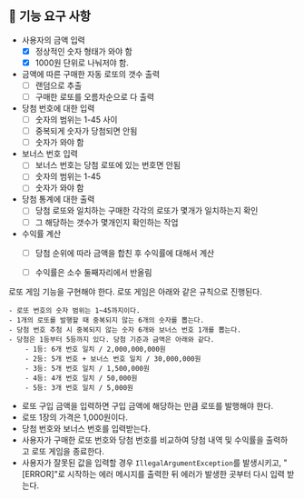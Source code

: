 ## 🚀 기능 요구 사항

- 사용자의 금액 입력
    - [X] 정상적인 숫자 형태가 와야 함
    - [X] 1000원 단위로 나눠저야 함.
- 금액에 따른 구매한 자동 로또의 갯수 출력
    - [ ] 랜덤으로 추출
    - [ ] 구매한 로또를 오름차순으로 다 출력
- 당첨 번호에 대한 입력
    - [ ] 숫자의 범위는 1-45 사이
    - [ ] 중복되게 숫자가 당첨되면 안됨 
    - [ ] 숫자가 와야 함

- 보너스 번호 입력
    - [ ] 보너스 번호는 당첨 로또에 있는 번호면 안됨
    - [ ] 숫자의 범위는 1-45
    - [ ] 숫자가 와야 함
- 당첨 통계에 대한 출력
    - [ ] 당첨 로또와 일치하는 구매한 각각의 로또가 몇개가 일치하는지 확인
    - [ ] 그 해당하는 갯수가 몇개인지 확인하는 작업
- 수익률 계산
    - [ ] 당첨 순위에 따라 금액을 합친 후 수익률에 대해서 계산
    - [ ] 수익률은 소수 둘째자리에서 반올림
  

로또 게임 기능을 구현해야 한다. 로또 게임은 아래와 같은 규칙으로 진행된다.



```
- 로또 번호의 숫자 범위는 1~45까지이다.
- 1개의 로또를 발행할 때 중복되지 않는 6개의 숫자를 뽑는다.
- 당첨 번호 추첨 시 중복되지 않는 숫자 6개와 보너스 번호 1개를 뽑는다.
- 당첨은 1등부터 5등까지 있다. 당첨 기준과 금액은 아래와 같다.
    - 1등: 6개 번호 일치 / 2,000,000,000원
    - 2등: 5개 번호 + 보너스 번호 일치 / 30,000,000원
    - 3등: 5개 번호 일치 / 1,500,000원
    - 4등: 4개 번호 일치 / 50,000원
    - 5등: 3개 번호 일치 / 5,000원
```

- 로또 구입 금액을 입력하면 구입 금액에 해당하는 만큼 로또를 발행해야 한다.
- 로또 1장의 가격은 1,000원이다.
- 당첨 번호와 보너스 번호를 입력받는다.
- 사용자가 구매한 로또 번호와 당첨 번호를 비교하여 당첨 내역 및 수익률을 출력하고 로또 게임을 종료한다.
- 사용자가 잘못된 값을 입력할 경우 `IllegalArgumentException`를 발생시키고, "[ERROR]"로 시작하는 에러 메시지를 출력한 뒤 에러가 발생한 곳부터 다시 입력 받는다.

